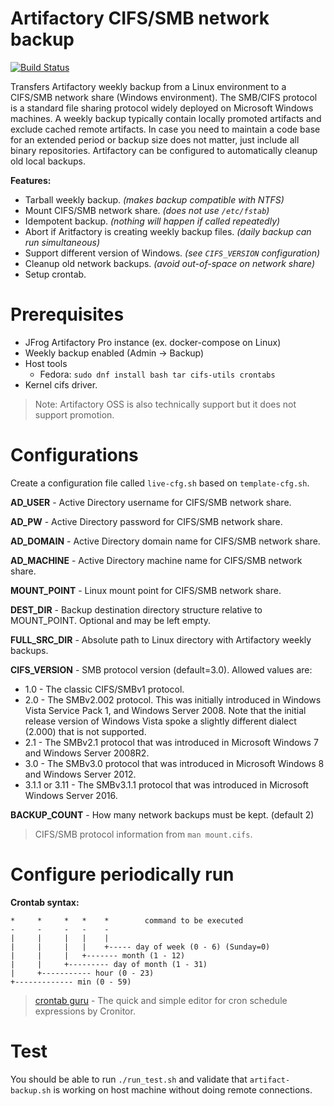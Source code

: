 # Artifactory CIFS/SMB network backup
[![Build Status](https://travis-ci.org/baxeno/artifactory-network-backup.svg?branch=master)](https://travis-ci.org/baxeno/artifactory-network-backup)

Transfers Artifactory weekly backup from a Linux environment to a CIFS/SMB network share (Windows environment).
The SMB/CIFS protocol is a standard file sharing protocol widely deployed on Microsoft Windows machines.
A weekly backup typically contain locally promoted artifacts and exclude cached remote artifacts.
In case you need to maintain a code base for an extended period or backup size does not matter, just include all binary repositories.
Artifactory can be configured to automatically cleanup old local backups.

**Features:**

- Tarball weekly backup. _(makes backup compatible with NTFS)_
- Mount CIFS/SMB network share. _(does not use `/etc/fstab`)_
- Idempotent backup. _(nothing will happen if called repeatedly)_
- Abort if Aritfactory is creating weekly backup files. _(daily backup can run simultaneous)_
- Support different version of Windows. _(see `CIFS_VERSION` configuration)_
- Cleanup old network backups. _(avoid out-of-space on network share)_
- Setup crontab.

# Prerequisites

- JFrog Artifactory Pro instance (ex. docker-compose on Linux)
- Weekly backup enabled (Admin -> Backup)
- Host tools
  - Fedora: `sudo dnf install bash tar cifs-utils crontabs`
- Kernel cifs driver.

> Note: Artifactory OSS is also technically support but it does not support promotion.

# Configurations

Create a configuration file called `live-cfg.sh` based on `template-cfg.sh`.

**AD_USER** - Active Directory username for CIFS/SMB network share.

**AD_PW** - Active Directory password for CIFS/SMB network share.

**AD_DOMAIN** - Active Directory domain name for CIFS/SMB network share.

**AD_MACHINE** - Active Directory machine name for CIFS/SMB network share.

**MOUNT_POINT** - Linux mount point for CIFS/SMB network share.

**DEST_DIR** - Backup destination directory structure relative to MOUNT_POINT. Optional and may be left empty.

**FULL_SRC_DIR** - Absolute path to Linux directory with Artifactory weekly backups.

**CIFS_VERSION** - SMB protocol version (default=3.0). Allowed values are:
  - 1.0 - The classic CIFS/SMBv1 protocol.
  - 2.0 - The SMBv2.002 protocol. This was initially introduced in Windows Vista Service Pack 1, and Windows Server 2008.
  Note that the initial release version of Windows Vista spoke a slightly different dialect (2.000) that is not supported.
  - 2.1 - The SMBv2.1 protocol that was introduced in Microsoft Windows 7 and Windows Server 2008R2.
  - 3.0 - The SMBv3.0 protocol that was introduced in Microsoft Windows 8 and Windows Server 2012.
  - 3.1.1 or 3.11 - The SMBv3.1.1 protocol that was introduced in Microsoft Windows Server 2016.

**BACKUP_COUNT** - How many network backups must be kept. (default 2)

> CIFS/SMB protocol information from `man mount.cifs`.

# Configure periodically run


**Crontab syntax:**

```
*     *     *   *    *        command to be executed
-     -     -   -    -
|     |     |   |    |
|     |     |   |    +----- day of week (0 - 6) (Sunday=0)
|     |     |   +------- month (1 - 12)
|     |     +--------- day of month (1 - 31)
|     +----------- hour (0 - 23)
+------------- min (0 - 59)
```

> [crontab guru](https://crontab.guru/) - The quick and simple editor for cron schedule expressions by Cronitor.

# Test

You should be able to run `./run_test.sh` and validate that `artifact-backup.sh` is working on host machine without doing remote connections.
